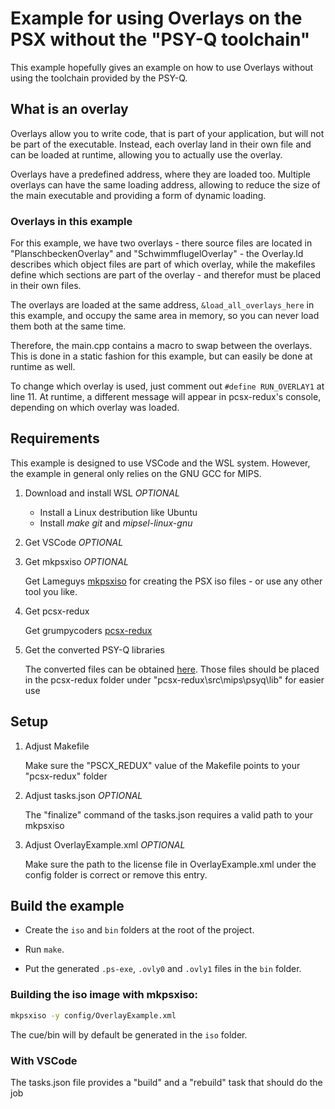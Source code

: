 # Example for using Overlays on the PSX without the "PSY-Q toolchain"
This example hopefully gives an example on how to use Overlays without using the toolchain provided by the PSY-Q.

## What is an overlay
Overlays allow you to write code, that is part of your application, but will not be part of the executable. Instead, each overlay land in their own file and can be loaded at runtime, allowing you to actually use the overlay.

Overlays have a predefined address, where they are loaded too. Multiple overlays can have the same loading address, allowing to reduce the size of the main executable and providing a form of dynamic loading.

### Overlays in this example
For this example, we have two overlays - there source files are located in "PlanschbeckenOverlay" and "SchwimmflugelOverlay" - the Overlay.ld describes which object files are part of which overlay, while the makefiles define which sections are part of the overlay - and therefor must be placed in their own files.

The overlays are loaded at the same address, `&load_all_overlays_here` in this example, and occupy the same area in memory, so you can never load them both at the same time. 

Therefore, the main.cpp contains a macro to swap between the overlays. This is done in a static fashion for this example, but can easily be done at runtime as well.

To change which overlay is used, just comment out `#define RUN_OVERLAY1` at line 11. 
At runtime, a different message will appear in pcsx-redux's console, depending on which overlay was loaded.

## Requirements
This example is designed to use VSCode and the WSL system. However, the example in general only relies on the GNU GCC for MIPS. 

1. Download and install WSL *OPTIONAL*
    * Install a Linux destribution like Ubuntu
    * Install _make_ _git_ and _mipsel-linux-gnu_

2. Get VSCode *OPTIONAL*

3. Get mkpsxiso *OPTIONAL*

    Get Lameguys [mkpsxiso](https://github.com/Lameguy64/mkpsxiso) for creating the PSX iso files - or use any other tool you like.

4. Get pcsx-redux

    Get grumpycoders [pcsx-redux](https://github.com/grumpycoders/pcsx-redux)

5. Get the converted PSY-Q libraries

    The converted files can be obtained [here](http://psx.arthus.net/sdk/Psy-Q/). Those files should be placed in the pcsx-redux folder under "pcsx-redux\src\mips\psyq\lib" for easier use

## Setup

1. Adjust Makefile

    Make sure the "PSCX_REDUX" value of the Makefile points to your "pcsx-redux" folder

2. Adjust tasks.json *OPTIONAL*

    The "finalize" command of the tasks.json requires a valid path to your mkpsxiso

3. Adjust OverlayExample.xml *OPTIONAL*

    Make sure the path to the license file in OverlayExample.xml under the config folder is correct or remove this entry.

## Build the example

  * Create the `iso` and `bin` folders at the root of the project.

  * Run `make`.
 
  * Put the generated `.ps-exe`, `.ovly0` and `.ovly1` files in the `bin` folder.

### Building the iso image with mkpsxiso:

```bash
mkpsxiso -y config/OverlayExample.xml
```
The cue/bin will by default be generated in the `iso` folder.

### With VSCode

The tasks.json file provides a "build" and a "rebuild" task that should do the job
